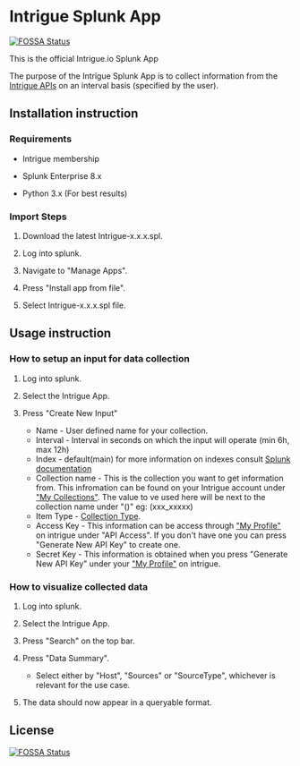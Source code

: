 # **Intrigue Splunk App**
[![FOSSA Status](https://app.fossa.com/api/projects/git%2Bgithub.com%2Fintrigueio%2Fintrigue-splunk.svg?type=shield)](https://app.fossa.com/projects/git%2Bgithub.com%2Fintrigueio%2Fintrigue-splunk?ref=badge_shield)


This is the official Intrigue.io Splunk App

The purpose of the Intrigue Splunk App is to collect information from the [Intrigue APIs](https://help.intrigue.io/reference/authenticating-to-intrigueio-apis) on an interval basis (specified by the user).

## **Installation instruction**

### **Requirements**

* Intrigue membership

* Splunk Enterprise 8.x

* Python 3.x (For best results)

### **Import Steps**

1. Download the latest Intrigue-x.x.x.spl.

1. Log into splunk.

1. Navigate to "Manage Apps".

1. Press "Install app from file".

1. Select Intrigue-x.x.x.spl file.

## **Usage instruction**

### **How to setup an input for data collection**

1. Log into splunk.

1. Select the Intrigue App.

1. Press "Create New Input"

    * Name - User defined name for your collection.
    * Interval - Interval in seconds on which the input will operate (min 6h, max 12h)
    * Index - default(main) for more information on indexes consult [Splunk documentation](https://docs.splunk.com/Documentation/Splunk/8.1.0/Indexer/Aboutmanagingindexes)
    * Collection name - This is the collection you want to get information from. This infromation can be found on your Intrigue account under ["My Collections"](https://app.intrigue.io/user/collections). The value to ve used here will be next to the collection name under "()" eg: (xxx_xxxxx)
    * Item Type - [Collection Type](https://help.intrigue.io/reference/collection-export-by-date#valid-item-types).
    * Access Key - This information can be access through ["My Profile"](https://app.intrigue.io/user/profile) on intrigue under "API Access". If you don't have one you can press "Generate New API Key" to create one.
    * Secret Key - This information is obtained when you press "Generate New API Key" under your ["My Profile"](https://app.intrigue.io/user/profile) on intrigue.

### **How to visualize collected data**

1. Log into splunk.

1. Select the Intrigue App.

1. Press "Search" on the top bar.

1. Press "Data Summary".

    * Select either by "Host", "Sources" or "SourceType", whichever is relevant for the use case.
1. The data should now appear in a queryable format.


## License
[![FOSSA Status](https://app.fossa.com/api/projects/git%2Bgithub.com%2Fintrigueio%2Fintrigue-splunk.svg?type=large)](https://app.fossa.com/projects/git%2Bgithub.com%2Fintrigueio%2Fintrigue-splunk?ref=badge_large)